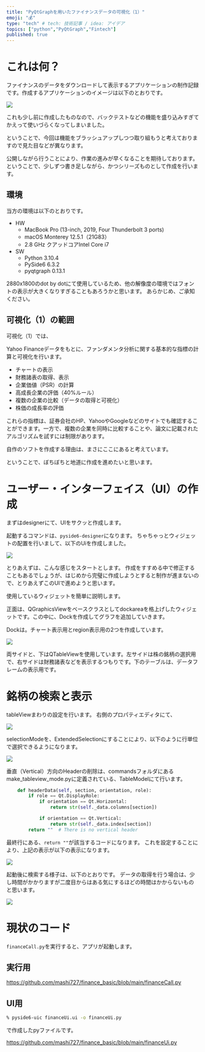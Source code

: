 ```yaml
---
title: "PyQtGraphを用いたファイナンスデータの可視化（1）"
emoji: "💰"
type: "tech" # tech: 技術記事 / idea: アイデア
topics: ["python","PyQtGraph","Fintech"]
published: true
---
```

# これは何？

ファイナンスのデータをダウンロードして表示するアプリケーションの制作記録です。作成するアプリケーションのイメージは以下のとおりです。

![](/images/fintech.gif)

これも少し前に作成したものなので、バックテストなどの機能を盛り込みすぎてかえって使いづらくなってしまいました。

ということで、今回は機能をブラッシュアップしつつ取り組もうと考えておりますので見た目などが異なります。

公開しながら行うことにより、作業の進みが早くなることを期待しております。ということで、少しずつ書き足しながら、かつシリーズものとして作成を行います。

## 環境

当方の環境は以下のとおりです。

- HW
  - MacBook Pro (13-inch, 2019, Four Thunderbolt 3 ports)
  - macOS Monterey 12.5.1（21G83）
  - 2.8 GHz クアッドコアIntel Core i7
- SW
  - Python 3.10.4
  - PySide6 6.3.2
  - pyqtgraph 0.13.1


2880x1800のdot by dotにて使用しているため、他の解像度の環境ではフォントの表示が大きくなりすぎることもあろうかと思います。
あらかじめ、ご承知ください。


## 可視化（1）の範囲

可視化（1）では、

Yahoo Financeデータをもとに、ファンダメンタ分析に関する基本的な指標の計算と可視化を行います。

- チャートの表示
- 財務諸表の取得、表示
- 企業価値（PSR）の計算
- 高成長企業の評価（40%ルール）
- 複数の企業の比較（データの取得と可視化）
- 株価の成長率の評価

これらの指標は、証券会社のHP、YahooやGoogleなどのサイトでも確認することができます。一方で、複数の企業を同時に比較することや、論文に記載されたアルゴリズムを試すには制限があります。

自作のソフトを作成する理由は、まさにここにあると考えています。

ということで、ぼちぼちと地道に作成を進めたいと思います。

# ユーザー・インターフェイス（UI）の作成

まずはdesignerにて、UIをサクッと作成します。

起動するコマンドは、`pyside6-designer`になります。
ちゃちゃっとウィジェットの配置を行いまして、以下のUiを作成しました。

![](/images/2022-10-01-19-11-47.png)

とりあえずは、こんな感じをスタートとします。
作成をすすめる中で修正することもあるでしょうが、はじめから完璧に作成しようとすると制作が進まないので、とりあえずこのUIで進めようと思います。

使用しているウィジェットを簡単に説明します。

正面は、QGraphicsViewをベースクラスとしてdockareaを格上げしたウィジェットです。この中に、Dockを作成してグラフを追加していきます。

Dockは。チャート表示用とregion表示用の2つを作成しています。


![](/images/2022-10-01-19-16-32.png)


両サイドと、下はQTableViewを使用しています。左サイドは株の銘柄の選択用で、右サイドは財務諸表などを表示するつもりです。下のテーブルは、データフレームの表示用です。


# 銘柄の検索と表示


tableViewまわりの設定を行います。
右側のプロパティエディタにて、


![](/images/2022-10-02-08-40-02.png)

selectionModeを、ExtendedSelectionにすることにより、以下のように行単位で選択できるようになります。

![](/images/2022-10-02-08-53-56.png)


垂直（Vertical）方向のHeaderの削除は、commandsフォルダにある
make_tableview_mode.pyに定義されている、TableModelにて行います。

```python
    def headerData(self, section, orientation, role):
        if role == Qt.DisplayRole:
            if orientation == Qt.Horizontal:
                return str(self._data.columns[section])

            if orientation == Qt.Vertical:
                return str(self._data.index[section])
        return ""  # There is no vertical header
```

最終行にある、`return ""`が該当するコードになります。
これを設定することにより、上記の表示が以下の表示になります。

![](/images/2022-10-02-09-03-27.png)


起動後に検索する様子は、以下のとおりです。
データの取得を行う場合は、少し時間がかかりますが二度目からはある気にするほどの時間はかからないものと思います。

![](/images/symbol_search.gif)



# 現状のコード

`financeCall.py`を実行すると、アプリが起動します。

## 実行用

https://github.com/mashi727/finance_basic/blob/main/financeCall.py

## UI用

```sh
% pyside6-uic financeUi.ui -o financeUi.py
```

で作成したpyファイルです。

https://github.com/mashi727/finance_basic/blob/main/financeUi.py